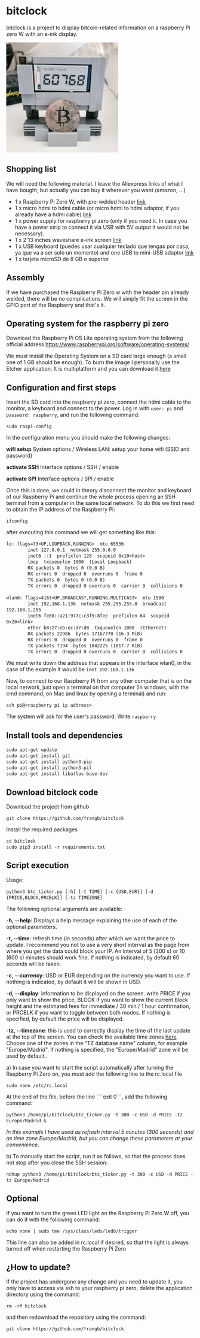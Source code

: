 # bitclock
bitclock is a project to display bitcoin-related information on a raspberry Pi zero W with an e-ink display.

<img src="https://github.com/frangb/bitclock/blob/master/raspi-blockclock.jpg" alt="bitclock" width="300"/>


## Shopping list
We will need the following material. I leave the Aliexpress links of what I have bought, but actually you can buy it wherever you want (amazon, ...)
- 1 x Raspberry Pi Zero W, with pre-welded header [link](https://es.aliexpress.com/item/4000693620101.html?spm=a2g0s.9042311.0.0.5d5363c0IMK1H6)
- 1 x micro hdmi to hdmi cable (or micro hdmi to hdmi adaptor, if you already have a hdmi cable) [link](https://es.aliexpress.com/item/10000404075798.html?spm=a2g0s.9042311.0.0.5d5363c0IMK1H6)
- 1 x power supply for raspberry pi zero (only if you need it. In case you have a power strip to connect it via USB with 5V output it would not be necessary).
- 1 x 2'13 inches waveshare e-ink screen [link](https://es.aliexpress.com/item/4001261285356.html?spm=a2g0s.9042311.0.0.5d5363c0IMK1H6)
- 1 x USB keyboard (puedes usar cualquier teclado que tengas por casa, ya que va a ser solo un momento) and one USB to mini-USB adaptor [link](https://es.aliexpress.com/item/1005001894830612.html?spm=a2g0o.productlist.0.0.3e52645fcWv8zN&algo_pvid=e53fb4cd-43b2-458f-9b1c-6b3fcd091c48&algo_expid=e53fb4cd-43b2-458f-9b1c-6b3fcd091c48-4&btsid=2100bde116178130299921634edfcd&ws_ab_test=searchweb0_0,searchweb201602_,searchweb201603_)
- 1 x tarjeta microSD de 8 GB o superior

## Assembly
If we have purchased the Raspberry Pi Zero w with the header pin already welded, there will be no complications. We will simply fit the screen in the GPIO port of the Raspberry and that's it.

## Operating system for the raspberry pi zero
Download the Raspberry Pi OS Lite operating system from the following official address
https://www.raspberrypi.org/software/operating-systems/

We must install the Operating System on a SD card large enough (a small one of 1 GB should be enough). To burn the image I personally use the Etcher application. It is multiplatform and you can download it [here](https://www.balena.io/etcher/)

## Configuration and first steps
Insert the SD card into the raspberry pi zero, connect the hdmi cable to the monitor, a keyboard and connect to the power.
Log in with `user: pi` and `password: raspberry`, and run the following command:
```
sudo raspi-config
```
In the configuration menu you should make the following changes:

**wifi setup**
    System options / Wireless LAN: setup your home wifi (SSID and password)

**activate SSH**
    Interface options / SSH / enable

**activate SPI**
    Interface options / SPI / enable

Once this is done, we could in theory disconnect the monitor and keyboard of our Raspberry Pi and continue the whole process opening an SSH terminal from a computer in the same local network. To do this we first need to obtain the IP address of the Raspberry Pi:
```
ifconfig
```
after executing this command we will get something like this:

```
lo: flags=73<UP,LOOPBACK,RUNNING>  mtu 65536
        inet 127.0.0.1  netmask 255.0.0.0
        inet6 ::1  prefixlen 128  scopeid 0x10<host>
        loop  txqueuelen 1000  (Local Loopback)
        RX packets 0  bytes 0 (0.0 B)
        RX errors 0  dropped 0  overruns 0  frame 0
        TX packets 0  bytes 0 (0.0 B)
        TX errors 0  dropped 0 overruns 0  carrier 0  collisions 0

wlan0: flags=4163<UP,BROADCAST,RUNNING,MULTICAST>  mtu 1500
        inet 192.168.1.136  netmask 255.255.255.0  broadcast 192.168.1.255
        inet6 fe80::a21:977c:c3f5:8fee  prefixlen 64  scopeid 0x20<link>
        ether b8:27:eb:ec:d7:d8  txqueuelen 1000  (Ethernet)
        RX packets 22986  bytes 17167770 (16.3 MiB)
        RX errors 0  dropped 0  overruns 0  frame 0
        TX packets 7194  bytes 1042225 (1017.7 KiB)
        TX errors 0  dropped 0 overruns 0  carrier 0  collisions 0
```
We must write down the address that appears in the interface wlan0, in the case of the example it would be ```inet 192.168.1.136```

Now, to connect to our Raspberry Pi from any other computer that is on the local network, just open a terminal on that computer (In windows, with the cmd command, on Mac and linux by opening a terminal) and run:
```
ssh pi@<raspberry pi ip address>
```
The system will ask for the user's password. Write ```raspberry```

## Install tools and dependencies
```
sudo apt-get update
sudo apt-get install git
sudo apt-get install python3-pip
sudo apt-get install python3-pil
sudo apt-get install libatlas-base-dev
```

## Download bitclock code
Download the project from github
```
git clone https://github.com/frangb/bitclock
```
Install the required packages
```
cd bitclock
sudo pip3 install -r requirements.txt
```

## Script execution
Usage:
```
python3 btc_ticker.py [-h] [-t TIME] [-c {USD,EUR}] [-d {PRICE,BLOCK,PRCBLK}] [-tz TIMEZONE]
```

The following optional arguments are available:

**-h, --help**: Displays a help message explaining the use of each of the optional parameters.

**-t, --time**: refresh time (in seconds) after which we want the price to update. I recommend you not to use a very short interval as the page from where you get the data could block your IP. An interval of 5 (300 s) or 10 (600 s) minutes should work fine. If nothing is indicated, by default 60 seconds will be taken.

**-c, --currency**: USD or EUR depending on the currency you want to use. If nothing is indicated, by default it will be shown in USD.

**-d, --display**: information to be displayed on the screen. write PRICE if you only want to show the price, BLOCK if you want to show the current block height and the estimated fees for immediate / 30 min / 1 hour confirmation, or PRCBLK if you want to toggle between both modes. If nothing is specified, by default the price will be displayed.

**-tz, --timezone**: this is used to correctly display the time of the last update at the top of the screen. You can check the available time zones [here](https://en.wikipedia.org/wiki/List_of_tz_database_time_zones). Choose one of the zones in the "TZ database name" column, for example "Europe/Madrid". If nothing is specified, the "Europe/Madrid" zone will be used by default..

a) In case you want to start the script automatically after turning the Raspberry Pi Zero on, you must add the following line to the rc.local file
```
sudo nano /etc/rc.local
```
At the end of the file, before the line ````exit 0```, add the following command:
```
python3 /home/pi/bitclock/btc_ticker.py -t 300 -c USD -d PRICE -tz Europe/Madrid &
```
*In this example I have used as refresh interval 5 minutes (300 seconds) and as time zone Europe/Madrid, but you can change these parameters at your convenience*.

b) To manually start the script, run it as follows, so that the process does not stop after you close the SSH session:
```
nohup python3 /home/pi/bitclock/btc_ticker.py -t 300 -c USD -d PRICE -tz Europe/Madrid
```

## Optional
If you want to turn the green LED light on the Raspberry Pi Zero W off, you can do it with the following command:
```
echo none | sudo tee /sys/class/leds/led0/trigger
```
This line can also be added in rc.local if desired, so that the light is always turned off when restarting the Raspberry Pi Zero

## ¿How to update?
If the project has undergone any change and you need to update it, you only have to access via ssh to your raspberry pi zero, delete the application directory using the command:
```
rm -rf bitclock
```

and then redownload the repository using the command:
```
git clone https://github.com/frangb/bitclock
```